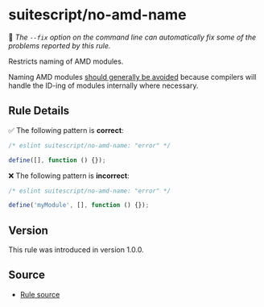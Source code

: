 # suitescript/no-amd-name

:wrench: _The `--fix` option on the command line can automatically fix some of the problems reported by this rule._

Restricts naming of AMD modules.

Naming AMD modules [should generally be avoided](https://requirejs.org/docs/whyamd.html#namedmodules) because compilers will handle the ID-ing of modules internally where necessary.

## Rule Details

:white_check_mark: The following pattern is **correct**:

```js
/* eslint suitescript/no-amd-name: "error" */

define([], function () {});
```

:x: The following pattern is **incorrect**:

```js
/* eslint suitescript/no-amd-name: "error" */

define('myModule', [], function () {});
```

## Version

This rule was introduced in version 1.0.0.

## Source

- [Rule source](../../lib/rules/no-amd-name.js)
